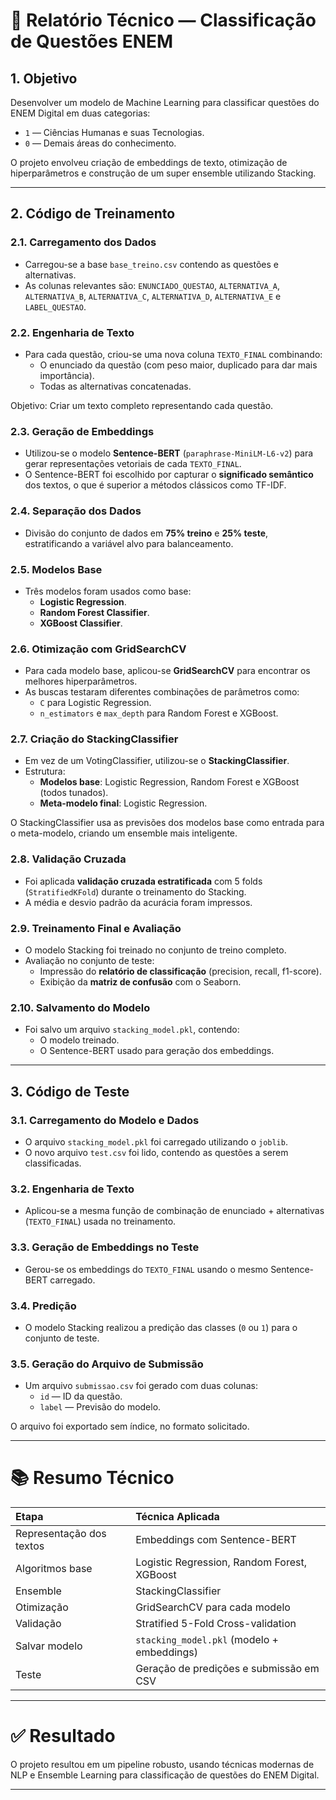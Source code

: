 # 📑 Relatório Técnico — Classificação de Questões ENEM

## 1. Objetivo

Desenvolver um modelo de Machine Learning para classificar questões do ENEM Digital em duas categorias:
- `1` — Ciências Humanas e suas Tecnologias.
- `0` — Demais áreas do conhecimento.

O projeto envolveu criação de embeddings de texto, otimização de hiperparâmetros e construção de um super ensemble utilizando Stacking.

---

## 2. Código de Treinamento

### 2.1. Carregamento dos Dados

- Carregou-se a base `base_treino.csv` contendo as questões e alternativas.
- As colunas relevantes são: `ENUNCIADO_QUESTAO`, `ALTERNATIVA_A`, `ALTERNATIVA_B`, `ALTERNATIVA_C`, `ALTERNATIVA_D`, `ALTERNATIVA_E` e `LABEL_QUESTAO`.

### 2.2. Engenharia de Texto

- Para cada questão, criou-se uma nova coluna `TEXTO_FINAL` combinando:
  - O enunciado da questão (com peso maior, duplicado para dar mais importância).
  - Todas as alternativas concatenadas.

Objetivo: Criar um texto completo representando cada questão.

### 2.3. Geração de Embeddings

- Utilizou-se o modelo **Sentence-BERT** (`paraphrase-MiniLM-L6-v2`) para gerar representações vetoriais de cada `TEXTO_FINAL`.
- O Sentence-BERT foi escolhido por capturar o **significado semântico** dos textos, o que é superior a métodos clássicos como TF-IDF.

### 2.4. Separação dos Dados

- Divisão do conjunto de dados em **75% treino** e **25% teste**, estratificando a variável alvo para balanceamento.

### 2.5. Modelos Base

- Três modelos foram usados como base:
  - **Logistic Regression**.
  - **Random Forest Classifier**.
  - **XGBoost Classifier**.

### 2.6. Otimização com GridSearchCV

- Para cada modelo base, aplicou-se **GridSearchCV** para encontrar os melhores hiperparâmetros.
- As buscas testaram diferentes combinações de parâmetros como:
  - `C` para Logistic Regression.
  - `n_estimators` e `max_depth` para Random Forest e XGBoost.

### 2.7. Criação do StackingClassifier

- Em vez de um VotingClassifier, utilizou-se o **StackingClassifier**.
- Estrutura:
  - **Modelos base**: Logistic Regression, Random Forest e XGBoost (todos tunados).
  - **Meta-modelo final**: Logistic Regression.

O StackingClassifier usa as previsões dos modelos base como entrada para o meta-modelo, criando um ensemble mais inteligente.

### 2.8. Validação Cruzada

- Foi aplicada **validação cruzada estratificada** com 5 folds (`StratifiedKFold`) durante o treinamento do Stacking.
- A média e desvio padrão da acurácia foram impressos.

### 2.9. Treinamento Final e Avaliação

- O modelo Stacking foi treinado no conjunto de treino completo.
- Avaliação no conjunto de teste:
  - Impressão do **relatório de classificação** (precision, recall, f1-score).
  - Exibição da **matriz de confusão** com o Seaborn.

### 2.10. Salvamento do Modelo

- Foi salvo um arquivo `stacking_model.pkl`, contendo:
  - O modelo treinado.
  - O Sentence-BERT usado para geração dos embeddings.

---

## 3. Código de Teste

### 3.1. Carregamento do Modelo e Dados

- O arquivo `stacking_model.pkl` foi carregado utilizando o `joblib`.
- O novo arquivo `test.csv` foi lido, contendo as questões a serem classificadas.

### 3.2. Engenharia de Texto

- Aplicou-se a mesma função de combinação de enunciado + alternativas (`TEXTO_FINAL`) usada no treinamento.

### 3.3. Geração de Embeddings no Teste

- Gerou-se os embeddings do `TEXTO_FINAL` usando o mesmo Sentence-BERT carregado.

### 3.4. Predição

- O modelo Stacking realizou a predição das classes (`0` ou `1`) para o conjunto de teste.

### 3.5. Geração do Arquivo de Submissão

- Um arquivo `submissao.csv` foi gerado com duas colunas:
  - `id` — ID da questão.
  - `label` — Previsão do modelo.

O arquivo foi exportado sem índice, no formato solicitado.

---

# 📚 Resumo Técnico

| Etapa | Técnica Aplicada |
|:---|:---|
| Representação dos textos | Embeddings com Sentence-BERT |
| Algoritmos base | Logistic Regression, Random Forest, XGBoost |
| Ensemble | StackingClassifier |
| Otimização | GridSearchCV para cada modelo |
| Validação | Stratified 5-Fold Cross-validation |
| Salvar modelo | `stacking_model.pkl` (modelo + embeddings) |
| Teste | Geração de predições e submissão em CSV |

---

# ✅ Resultado

O projeto resultou em um pipeline robusto, usando técnicas modernas de NLP e Ensemble Learning para classificação de questões do ENEM Digital.

---